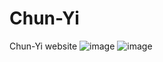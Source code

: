 # Chun-Yi
Chun-Yi website
 ![image](https://github.com/Jimmy0414/Chun-Yi/群益.png)
 ![image](https://github.com/Jimmy0414/Chun-Yi/群益_首頁.png)
